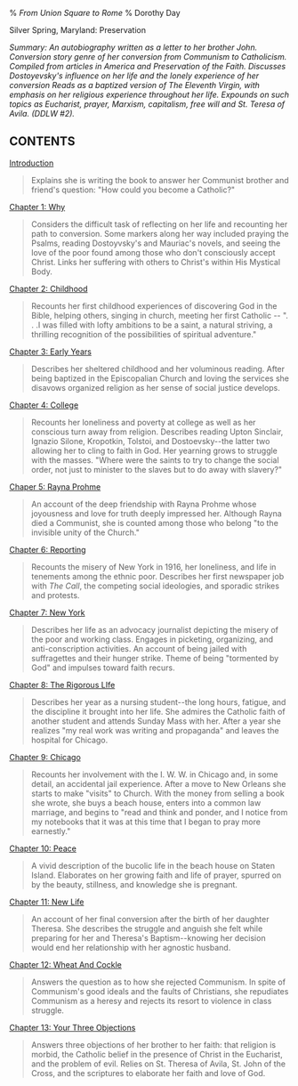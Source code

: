 % *From Union Square to Rome* 
% Dorothy Day

Silver Spring, Maryland: Preservation

*Summary: An autobiography written as a letter to her brother John.
Conversion story genre of her conversion from Communism to Catholicism.
Compiled from articles in America and Preservation of the Faith.
Discusses Dostoyevsky's influence on her life and the lonely experience
of her conversion Reads as a baptized version of The Eleventh Virgin,
with emphasis on her religious experience throughout her life. Expounds
on such topics as Eucharist, prayer, Marxism, capitalism, free will and
St. Teresa of Avila. (DDLW \#2).*

CONTENTS
---

[Introduction](http://www.catholicworker.org/dorothyday/articles/200.html)

>Explains she is writing the book to answer her Communist brother and
friend's question: "How could you become a Catholic?"

[Chapter 1: Why](http://www.catholicworker.org/dorothyday/articles/201.html)

>Considers the difficult task of reflecting on her life and recounting
her path to conversion. Some markers along her way included praying the
Psalms, reading Dostoyvsky's and Mauriac's novels, and seeing the love
of the poor found among those who don't consciously accept Christ. Links
her suffering with others to Christ's within His Mystical Body.

[Chapter 2: Childhood](http://www.catholicworker.org/dorothyday/articles/202.html)

>Recounts her first childhood experiences of discovering God in the
Bible, helping others, singing in church, meeting her first Catholic --
". . .I was filled with lofty ambitions to be a saint, a natural
striving, a thrilling recognition of the possibilities of spiritual
adventure."

[Chapter 3: Early Years](http://www.catholicworker.org/dorothyday/articles/203.html)

>Describes her sheltered childhood and her voluminous reading. After
being baptized in the Episcopalian Church and loving the services she
disavows organized religion as her sense of social justice develops.

[Chapter 4: College](http://www.catholicworker.org/dorothyday/articles/204.html)

>Recounts her loneliness and poverty at college as well as her conscious
turn away from religion. Describes reading Upton Sinclair, Ignazio
Silone, Kropotkin, Tolstoi, and Dostoevsky--the latter two allowing her
to cling to faith in God. Her yearning grows to struggle with the
masses. "Where were the saints to try to change the social order, not
just to minister to the slaves but to do away with slavery?"

[Chaper 5: Rayna Prohme](http://www.catholicworker.org/dorothyday/articles/205.html)

>An account of the deep friendship with Rayna Prohme whose joyousness and
love for truth deeply impressed her. Although Rayna died a Communist,
she is counted among those who belong "to the invisible unity of the
Church."

[Chapter 6: Reporting](http://www.catholicworker.org/dorothyday/articles/206.html)

>Recounts the misery of New York in 1916, her loneliness, and life in
tenements among the ethnic poor. Describes her first newspaper job with
*The Call*, the competing social ideologies, and sporadic strikes and
protests.

[Chapter 7: New York](http://www.catholicworker.org/dorothyday/articles/207.html)

>Describes her life as an advocacy journalist depicting the misery of the
poor and working class. Engages in picketing, organizing, and
anti-conscription activities. An account of being jailed with
suffragettes and their hunger strike. Theme of being "tormented by God"
and impulses toward faith recurs.

[Chapter 8: The Rigorous LIfe](http://www.catholicworker.org/dorothyday/articles/208.html)

>Describes her year as a nursing student--the long hours, fatigue, and
the discipline it brought into her life. She admires the Catholic faith
of another student and attends Sunday Mass with her. After a year she
realizes "my real work was writing and propaganda" and leaves the
hospital for Chicago.

[Chapter 9: Chicago](http://www.catholicworker.org/dorothyday/articles/209.html)

>Recounts her involvement with the I. W. W. in Chicago and, in some
detail, an accidental jail experience. After a move to New Orleans she
starts to make "visits" to Church. With the money from selling a book
she wrote, she buys a beach house, enters into a common law marriage,
and begins to "read and think and ponder, and I notice from my notebooks
that it was at this time that I began to pray more earnestly."

[Chapter 10: Peace](http://www.catholicworker.org/dorothyday/articles/210.html)

>A vivid description of the bucolic life in the beach house on Staten
Island. Elaborates on her growing faith and life of prayer, spurred on
by the beauty, stillness, and knowledge she is pregnant.

[Chapter 11: New Life](http://www.catholicworker.org/dorothyday/articles/211.html)

>An account of her final conversion after the birth of her daughter
Theresa. She describes the struggle and anguish she felt while preparing
for her and Theresa's Baptism--knowing her decision would end her
relationship with her agnostic husband.

[Chapter 12: Wheat And Cockle](http://www.catholicworker.org/dorothyday/articles/212.html)

>Answers the question as to how she rejected Communism. In spite of
Communism's good ideals and the faults of Christians, she repudiates
Communism as a heresy and rejects its resort to violence in class
struggle.

[Chapter 13: Your Three Objections](http://www.catholicworker.org/dorothyday/articles/213.html)

>Answers three objections of her brother to her faith: that religion is
morbid, the Catholic belief in the presence of Christ in the Eucharist,
and the problem of evil. Relies on St. Theresa of Avila, St. John of the
Cross, and the scriptures to elaborate her faith and love of God.
